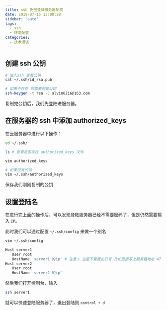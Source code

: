 ```yaml
---
title: ssh 免密登陆服务器配置
date: 2019-07-15 13:00:28
sidebar: 'auto'
tags:
  - ssh
  - 环境配置
categories:
  - 技术漫谈
---
```


## 创建 ssh 公钥

```bash
# 进入ssh 查看公钥
cat ~/.ssh/id_rsa.pub

# 如果不存在 则需要创建公钥
ssh-keygen -t rsa -C alvin0216@163.com
```

复制完公钥后，我们先登陆进服务器。

## 在服务器的 ssh 中添加 authorized_keys

在云服务器中进行以下操作：

```bash
cd ~/.ssh/

ls # 查看是否存在 authorized_keys 文件

vim authorized_keys

# 如果没有的话
vim ~/.ssh/authorized_keys
```

保存我们刚刚复制的公钥

## 设置登陆名

在进行完上面的操作后，可以发现登陆服务器已经不需要密码了，但是仍然需要输入 `IP`。

此时我们可以通过配置 `~/.ssh/config` 来做一个别名

```bash
vim ~/.ssh/config

Host server1
   User root
   HostName 'server1 的ip' # 注意⚠️ 这里不需要加引号 比如直接写上服务器地址 47.112.48.225
Host server2
   User root
   HostName 'server2 的ip'
```

然后我们打开控制台，输入

```bash
ssh server1
```

就可以快速登陆服务器了，退出登陆则 `control + d`
